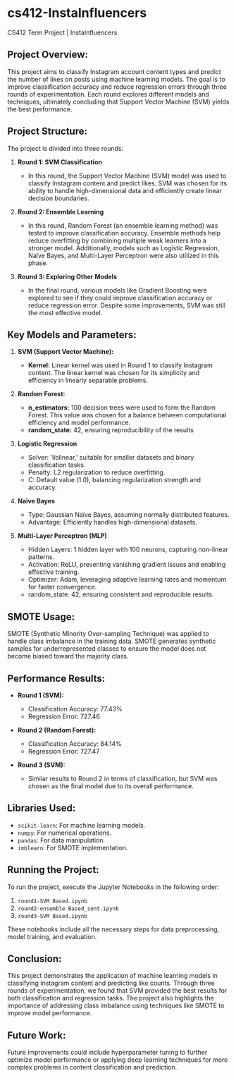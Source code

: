 # cs412-InstaInfluencers
CS412 Term Project | InstaInfluencers



## Project Overview:
This project aims to classify Instagram account content types and predict the number of likes on posts using machine learning models. The goal is to improve classification accuracy and reduce regression errors through three rounds of experimentation. Each round explores different models and techniques, ultimately concluding that Support Vector Machine (SVM) yields the best performance.

## Project Structure:
The project is divided into three rounds:
1. **Round 1: SVM Classification**
   - In this round, the Support Vector Machine (SVM) model was used to classify Instagram content and predict likes. SVM was chosen for its ability to handle high-dimensional data and efficiently create linear decision boundaries.
   
2. **Round 2: Ensemble Learning**
   - In this round, Random Forest (an ensemble learning method) was tested to improve classification accuracy. Ensemble methods help reduce overfitting by combining multiple weak learners into a stronger model. Additionally, models such as Logistic Regression, Naïve Bayes, and Multi-Layer Perceptron were also utilized in this phase.
   
3. **Round 3: Exploring Other Models**
   - In the final round, various models like Gradient Boosting were explored to see if they could improve classification accuracy or reduce regression error. Despite some improvements, SVM was still the most effective model.

## Key Models and Parameters:
1. **SVM (Support Vector Machine):**
   - **Kernel:** Linear kernel was used in Round 1 to classify Instagram content. The linear kernel was chosen for its simplicity and efficiency in linearly separable problems.
   
2. **Random Forest:**
   - **n_estimators:** 100 decision trees were used to form the Random Forest. This value was chosen for a balance between computational efficiency and model performance.
   - **random_state:** 42, ensuring reproducibility of the results
  
3. **Logistic Regression**
   - Solver: 'liblinear,' suitable for smaller datasets and binary classification tasks.
   - Penalty: L2 regularization to reduce overfitting.
   - C: Default value (1.0), balancing regularization strength and accuracy.

4. **Naïve Bayes**
   - Type: Gaussian Naïve Bayes, assuming normally distributed features.
   - Advantage: Efficiently handles high-dimensional datasets.

5. **Multi-Layer Perceptron (MLP)**
   - Hidden Layers: 1 hidden layer with 100 neurons, capturing non-linear patterns.
   - Activation: ReLU, preventing vanishing gradient issues and enabling effective training.
   - Optimizer: Adam, leveraging adaptive learning rates and momentum for faster convergence.
   - random_state: 42, ensuring consistent and reproducible results.



## SMOTE Usage:
SMOTE (Synthetic Minority Over-sampling Technique) was applied to handle class imbalance in the training data. SMOTE generates synthetic samples for underrepresented classes to ensure the model does not become biased toward the majority class.

## Performance Results:
- **Round 1 (SVM):** 
  - Classification Accuracy: 77.43%
  - Regression Error: 727.46
  
- **Round 2 (Random Forest):**
  - Classification Accuracy: 84.14%
  - Regression Error: 727.47
  
- **Round 3 (SVM):**
  - Similar results to Round 2 in terms of classification, but SVM was chosen as the final model due to its overall performance.

## Libraries Used:
- `scikit-learn`: For machine learning models.
- `numpy`: For numerical operations.
- `pandas`: For data manipulation.
- `imblearn`: For SMOTE implementation.


## Running the Project:
To run the project, execute the Jupyter Notebooks in the following order:
1. `round1-SVM Based.ipynb`
2. `round2-ensemble Based_sent.ipynb`
3. `round3-SVM Based.ipynb`

These notebooks include all the necessary steps for data preprocessing, model training, and evaluation.

## Conclusion:
This project demonstrates the application of machine learning models in classifying Instagram content and predicting like counts. Through three rounds of experimentation, we found that SVM provided the best results for both classification and regression tasks. The project also highlights the importance of addressing class imbalance using techniques like SMOTE to improve model performance.

## Future Work:
Future improvements could include hyperparameter tuning to further optimize model performance or applying deep learning techniques for more complex problems in content classification and prediction.
